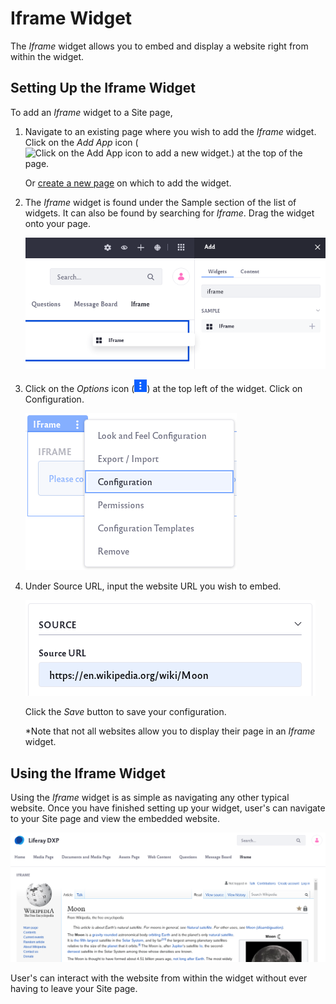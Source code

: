 # Iframe Widget

The *Iframe* widget allows you to embed and display a website right from within the widget.

## Setting Up the Iframe Widget

To add an *Iframe* widget to a Site page,

1. Navigate to an existing page where you wish to add the *Iframe* widget. Click on the *Add App* icon (![Click on the Add App icon to add a new widget.](../../../images/icon-add-app.png)) at the top of the page.

    Or [create a new page](../../../site-building/creating-pages/adding-paged.md) on which to add the widget.

1. The *Iframe* widget is found under the Sample section of the list of widgets. It can also be found by searching for *Iframe*. Drag the widget onto your page.

    ![Locate the Media Gallery widget listed under the Sample section of widgets.](iframe-widget/images/01.png)

1. Click on the *Options* icon (![Click on the options icon of the widget.](../../../images/icon-app-options.png)) at the top left of the widget. Click on Configuration.

    ![Click on the configuration option.](iframe-widget/images/02.png)

1. Under Source URL, input the website URL you wish to embed.

    ![Type the URL in the Source URL field.](iframe-widget/images/03.png)

    Click the *Save* button to save your configuration.

    *Note that not all websites allow you to display their page in an *Iframe* widget.

## Using the Iframe Widget

Using the *Iframe* widget is as simple as navigating any other typical website. Once you have finished setting up your widget, user's can navigate to your Site page and view the embedded website.

![The embedded website is now visible in the widget.](iframe-widget/images/04.png)

User's can interact with the website from within the widget without ever having to leave your Site page.